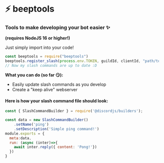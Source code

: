# ⚡️ beeptools 
### Tools to make developing your bot easier ✨
**(requires NodeJS 16 or higher!)**

Just simply import into your code! 
```js
const beeptools = require("beeptools")
beeptools.register_slash(process.env.TOKEN, guildId, clientId, "path/to/slash/commands/dir");
// Now my slash commands are up to date :D
```

**What you can do (so far 😏):**
 - Easily update slash commands as you develop
 - Create a "keep alive" webserver

#### Here is how your slash command file should look:
```js
const { SlashCommandBuilder } = require('@discordjs/builders');

const data = new SlashCommandBuilder()
	.setName('ping')
	.setDescription('Simple ping command!')
module.exports = {
  meta:data,
  run: (async (inter)=>{
    await inter.reply({ content: 'Pong!'})
  })
}
```